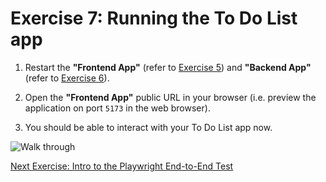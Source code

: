 # Exercise 7: Running the To Do List app

1. Restart the **"Frontend App"** (refer to [Exercise 5](./exercise5.md)) and **"Backend App"** (refer to [Exercise 6](./exercise6.md)).

2. Open the **"Frontend App"** public URL in your browser (i.e. preview the application on port `5173` in the web browser).

3. You should be able to interact with your To Do List app now.

![Walk through](../images/todolist-app-walkthru.gif)

[Next Exercise: Intro to the Playwright End-to-End Test](./exercise8.md)
